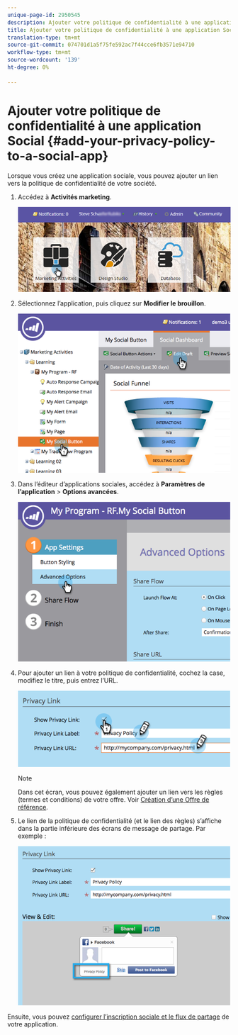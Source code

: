 ```yaml
---
unique-page-id: 2950545
description: Ajouter votre politique de confidentialité à une application Social - Documentation marketing - Documentation du produit
title: Ajouter votre politique de confidentialité à une application Social
translation-type: tm+mt
source-git-commit: 074701d1a5f75fe592ac7f44cce6fb3571e94710
workflow-type: tm+mt
source-wordcount: '139'
ht-degree: 0%

---
```



# Ajouter votre politique de confidentialité à une application Social {#add-your-privacy-policy-to-a-social-app}

Lorsque vous créez une application sociale, vous pouvez ajouter un lien vers la politique de confidentialité de votre société.

1. Accédez à **Activités marketing**.

   ![](assets/login-marketing-activities-4.png)

1. Sélectionnez l’application, puis cliquez sur **Modifier le brouillon**.

   ![](assets/image2014-9-22-10-3a50-3a22.png)

1. Dans l’éditeur d’applications sociales, accédez à **Paramètres de l’application** > **Options avancées**.

   ![](assets/image2014-9-22-10-3a50-3a38.png)

1. Pour ajouter un lien à votre politique de confidentialité, cochez la case, modifiez le titre, puis entrez l’URL.

   ![](assets/image2014-9-22-10-3a51-3a12.png)

   >[!NOTE]
   >
   >Dans cet écran, vous pouvez également ajouter un lien vers les règles (termes et conditions) de votre offre. Voir [Création d’une Offre de référence](/help/marketo/product-docs/demand-generation/social/referral-offers/create-a-referral-offer.md).

1. Le lien de la politique de confidentialité (et le lien des règles) s’affiche dans la partie inférieure des écrans de message de partage. Par exemple :

   ![](assets/image2014-9-22-10-3a52-3a16.png)

Ensuite, vous pouvez [configurer l’inscription sociale et le flux de partage](/help/marketo/product-docs/demand-generation/social/configuring-social-actions/configure-social-recommend-flow.md) de votre application.
